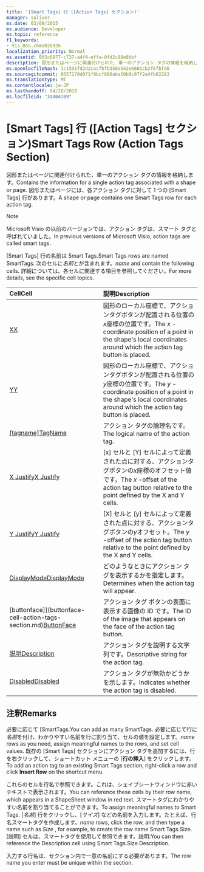 ```yaml
---
title: '[Smart Tags] 行 ([Action Tags] セクション)'
manager: soliver
ms.date: 03/09/2015
ms.audience: Developer
ms.topic: reference
f1_keywords:
- Vis_DSS.chm1026926
localization_priority: Normal
ms.assetid: 065c6977-c737-a4f4-effa-0fd2c98e8bbf
description: 図形またはページに関連付けられた、単一のアクション タグの情報を格納します。 図形またはページには、各アクション タグに対して 1 つの [Smart Tags] 行があります。
ms.openlocfilehash: 1c1591fd2d2cacfbfb350a542e6601cb2f6fbfd6
ms.sourcegitcommit: 8657170d071f9bcf680aba50b9c07f2a4fb82283
ms.translationtype: MT
ms.contentlocale: ja-JP
ms.lasthandoff: 04/28/2019
ms.locfileid: "33404709"
---
```

# <a name="smart-tags-row-action-tags-section"></a><span data-ttu-id="6d2f5-104">[Smart Tags] 行 ([Action Tags] セクション)</span><span class="sxs-lookup"><span data-stu-id="6d2f5-104">Smart Tags Row (Action Tags Section)</span></span>

<span data-ttu-id="6d2f5-105">図形またはページに関連付けられた、単一のアクション タグの情報を格納します。</span><span class="sxs-lookup"><span data-stu-id="6d2f5-105">Contains the information for a single action tag associated with a shape or page.</span></span> <span data-ttu-id="6d2f5-106">図形またはページには、各アクション タグに対して 1 つの [Smart Tags] 行があります。</span><span class="sxs-lookup"><span data-stu-id="6d2f5-106">A shape or page contains one Smart Tags row for each action tag.</span></span>
  
> [!NOTE]
> <span data-ttu-id="6d2f5-107">Microsoft Visio の以前のバージョンでは、アクション タグは、スマート タグと呼ばれていました。</span><span class="sxs-lookup"><span data-stu-id="6d2f5-107">In previous versions of Microsoft Visio, action tags are called smart tags.</span></span> 
  
<span data-ttu-id="6d2f5-108">[Smart Tags] 行の名前は Smart Tags.</span><span class="sxs-lookup"><span data-stu-id="6d2f5-108">Smart Tags rows are named SmartTags.</span></span> <span data-ttu-id="6d2f5-109">次のセルに*名前*とが含まれます。</span><span class="sxs-lookup"><span data-stu-id="6d2f5-109">*name*  and contain the following cells.</span></span> <span data-ttu-id="6d2f5-110">詳細については、各セルに関連する項目を参照してください。</span><span class="sxs-lookup"><span data-stu-id="6d2f5-110">For more details, see the specific cell topics.</span></span> 
  
|<span data-ttu-id="6d2f5-111">**Cell**</span><span class="sxs-lookup"><span data-stu-id="6d2f5-111">**Cell**</span></span>|<span data-ttu-id="6d2f5-112">**説明**</span><span class="sxs-lookup"><span data-stu-id="6d2f5-112">**Description**</span></span>|
|:-----|:-----|
|[<span data-ttu-id="6d2f5-113">X</span><span class="sxs-lookup"><span data-stu-id="6d2f5-113">X</span></span>](x-cell-action-tags-section.md) <br/> |<span data-ttu-id="6d2f5-114">図形のローカル座標で、アクションタグボタンが配置される位置の*x*座標の位置です。</span><span class="sxs-lookup"><span data-stu-id="6d2f5-114">The  *x*  -coordinate position of a point in the shape's local coordinates around which the action tag button is placed.</span></span>  <br/> |
|[<span data-ttu-id="6d2f5-115">Y</span><span class="sxs-lookup"><span data-stu-id="6d2f5-115">Y</span></span>](y-cell-action-tags-section.md) <br/> |<span data-ttu-id="6d2f5-116">図形のローカル座標で、アクションタグボタンが配置される位置の*y*座標の位置です。</span><span class="sxs-lookup"><span data-stu-id="6d2f5-116">The  *y*  -coordinate position of a point in the shape's local coordinates around which the action tag button is placed.</span></span>  <br/> |
|<span data-ttu-id="6d2f5-117">[[tagname]](tagname-cell-action-tags-section.md)</span><span class="sxs-lookup"><span data-stu-id="6d2f5-117">[TagName](tagname-cell-action-tags-section.md)</span></span> <br/> |<span data-ttu-id="6d2f5-118">アクション タグの論理名です。</span><span class="sxs-lookup"><span data-stu-id="6d2f5-118">The logical name of the action tag.</span></span>  <br/> |
|[<span data-ttu-id="6d2f5-119">X Justify</span><span class="sxs-lookup"><span data-stu-id="6d2f5-119">X Justify</span></span>](x-justify-cell-action-tags-section.md) <br/> |<span data-ttu-id="6d2f5-120">[x] セルと [Y] セルによって定義された点に対する、アクションタグボタンの*x*座標のオフセット値です。</span><span class="sxs-lookup"><span data-stu-id="6d2f5-120">The  *x*  -offset of the action tag button relative to the point defined by the X and Y cells.</span></span>  <br/> |
|[<span data-ttu-id="6d2f5-121">Y Justify</span><span class="sxs-lookup"><span data-stu-id="6d2f5-121">Y Justify</span></span>](y-justify-cell-action-tags-section.md) <br/> |<span data-ttu-id="6d2f5-122">[X] セルと [y] セルによって定義された点に対する、アクションタグボタンの*y*オフセット。</span><span class="sxs-lookup"><span data-stu-id="6d2f5-122">The  *y*  -offset of the action tag button relative to the point defined by the X and Y cells.</span></span>  <br/> |
|[<span data-ttu-id="6d2f5-123">DisplayMode</span><span class="sxs-lookup"><span data-stu-id="6d2f5-123">DisplayMode</span></span>](displaymode-cell-action-tags-section.md) <br/> |<span data-ttu-id="6d2f5-124">どのようなときにアクション タグを表示するかを指定します。</span><span class="sxs-lookup"><span data-stu-id="6d2f5-124">Determines when the action tag will appear.</span></span>  <br/> |
|<span data-ttu-id="6d2f5-125">[buttonface]](buttonface-cell-action-tags-section.md)</span><span class="sxs-lookup"><span data-stu-id="6d2f5-125">[ButtonFace](buttonface-cell-action-tags-section.md)</span></span> <br/> |<span data-ttu-id="6d2f5-126">アクション タグ ボタンの表面に表示する画像の ID です。</span><span class="sxs-lookup"><span data-stu-id="6d2f5-126">The ID of the image that appears on the face of the action tag button.</span></span>  <br/> |
|[<span data-ttu-id="6d2f5-127">説明</span><span class="sxs-lookup"><span data-stu-id="6d2f5-127">Description</span></span>](description-cell-action-tags-section.md) <br/> |<span data-ttu-id="6d2f5-128">アクション タグを説明する文字列です。</span><span class="sxs-lookup"><span data-stu-id="6d2f5-128">Descriptive string for the action tag.</span></span>  <br/> |
|[<span data-ttu-id="6d2f5-129">Disabled</span><span class="sxs-lookup"><span data-stu-id="6d2f5-129">Disabled</span></span>](disabled-cell-action-tags-section.md) <br/> |<span data-ttu-id="6d2f5-130">アクション タグが無効かどうかを示します。</span><span class="sxs-lookup"><span data-stu-id="6d2f5-130">Indicates whether the action tag is disabled.</span></span>  <br/> |
   
## <a name="remarks"></a><span data-ttu-id="6d2f5-131">注釈</span><span class="sxs-lookup"><span data-stu-id="6d2f5-131">Remarks</span></span>

 <span data-ttu-id="6d2f5-132">必要に応じて [SmartTags.</span><span class="sxs-lookup"><span data-stu-id="6d2f5-132">You can add as many SmartTags.</span></span>  <span data-ttu-id="6d2f5-133">必要に応じて行に*名前*を付け、わかりやすい名前を行に割り当て、セルの値を設定します。</span><span class="sxs-lookup"><span data-stu-id="6d2f5-133">*name*  rows as you need, assign meaningful names to the rows, and set cell values.</span></span> <span data-ttu-id="6d2f5-134">既存の [Smart Tags] セクションにアクション タグを追加するには、行を右クリックして、ショートカット メニューの [**行の挿入**] をクリックします。</span><span class="sxs-lookup"><span data-stu-id="6d2f5-134">To add an action tag to an existing Smart Tags section, right-click a row and click **Insert Row** on the shortcut menu.</span></span> 
  
<span data-ttu-id="6d2f5-135">これらのセルを行名で参照できます。これは、シェイプシートウィンドウに赤いテキストで表示されます。</span><span class="sxs-lookup"><span data-stu-id="6d2f5-135">You can reference these cells by their row name, which appears in a ShapeSheet window in red text.</span></span> <span data-ttu-id="6d2f5-136">スマートタグにわかりやすい名前を割り当てることができます。</span><span class="sxs-lookup"><span data-stu-id="6d2f5-136">To assign meaningful names to Smart Tags.</span></span> <span data-ttu-id="6d2f5-137">[*名前*] 行をクリックし、[*サイズ*] などの名前を入力します。たとえば、行名スマートタグを作成します。</span><span class="sxs-lookup"><span data-stu-id="6d2f5-137">*name*  rows, click the row, and then type a name such as  *Size*  , for example, to create the row name Smart Tags.Size.</span></span> <span data-ttu-id="6d2f5-138">[説明] セルは、スマートタグを使用して参照できます。説明:</span><span class="sxs-lookup"><span data-stu-id="6d2f5-138">You can then reference the Description cell using Smart Tags.Size.Description.</span></span> 
  
<span data-ttu-id="6d2f5-139">入力する行名は、セクション内で一意の名前にする必要があります。</span><span class="sxs-lookup"><span data-stu-id="6d2f5-139">The row name you enter must be unique within the section.</span></span>
  

